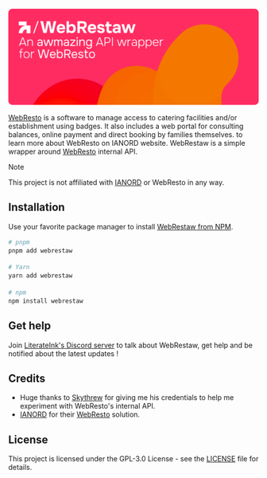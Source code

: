 <p align="center">
    <picture>
        <source media="(prefers-color-scheme: dark)" srcset="https://github.com/LiterateInk/WebRestaw/blob/2873142db3cc3554a15f479af6dc31b500cd656b/.github/WebRestaw%20Dark.png">
        <img alt="WebRestaw Logo" src="https://github.com/LiterateInk/WebRestaw/blob/2873142db3cc3554a15f479af6dc31b500cd656b/.github/WebRestaw%20Light.png">
    </picture>
</p>

[WebResto](https://www.web-resto.fr/) is a software to manage access to catering facilities and/or establishment using badges.
It also includes a web portal for consulting balances, online payment and direct booking by families themselves.
 to learn more about WebResto on IANORD website.
WebRestaw is a simple wrapper around [WebResto](https://ianord.fr/logiciel/webresto-2/) internal API.

> [!NOTE]  
> This project is not affiliated with [IANORD](https://ianord.fr/) or WebResto in any way.

## Installation

Use your favorite package manager to install [WebRestaw from NPM](https://www.npmjs.com/package/webrestaw).

```bash
# pnpm
pnpm add webrestaw

# Yarn
yarn add webrestaw

# npm
npm install webrestaw
```

## Get help

Join [LiterateInk's Discord server](https://discord.gg/f5KNCnMWzB) to talk about WebRestaw, get help and be notified about the latest updates !

## Credits

- Huge thanks to [Skythrew](https://github.com/Skythrew) for giving me his credentials to help me experiment with WebResto's internal API.
- [IANORD](https://ianord.fr/) for their [WebResto](https://ianord.fr/Logiciel.awp?P1=WebResto) solution.

## License

This project is licensed under the GPL-3.0 License - see the [LICENSE](LICENSE) file for details.
